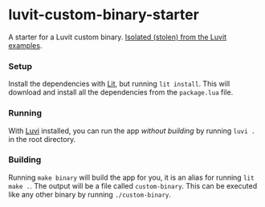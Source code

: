 # luvit-custom-binary-starter

A starter for a Luvit custom binary. [Isolated (stolen) from the Luvit examples](https://github.com/luvit/luvit/tree/master/examples/custom-binary).

### Setup

Install the dependencies with [Lit](https://github.com/luvit/lit), but running `lit install`. This will download and install all the dependencies from the `package.lua` file.

### Running

With [Luvi](https://github.com/luvit/luvi) installed, you can run the app *without building* by running `luvi .` in the root directory.

### Building

Running `make binary` will build the app for you, it is an alias for running `lit make .`. The output will be a file called `custom-binary`. This can be executed like any other binary by running `./custom-binary`.

